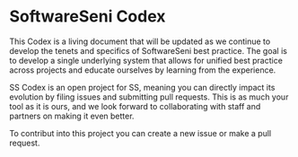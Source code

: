# SoftwareSeni Codex

This Codex is a living document that will be updated as we continue to develop the tenets and specifics of SoftwareSeni best practice. The goal is to develop a single underlying system that allows for unified best practice across projects and educate ourselves by learning from the experience.

SS Codex is an open project for SS, meaning you can directly impact its evolution by filing issues and submitting pull requests. This is as much your tool as it is ours, and we look forward to collaborating with staff and partners on making it even better.

To contribut into this project you can create a new issue or make a pull request.
